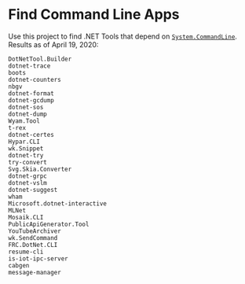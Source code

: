 # Find Command Line Apps

Use this project to find .NET Tools that depend on [`System.CommandLine`](https://www.nuget.org/packages/System.CommandLine). Results as of April 19, 2020:

```
DotNetTool.Builder
dotnet-trace
boots
dotnet-counters
nbgv
dotnet-format
dotnet-gcdump
dotnet-sos
dotnet-dump
Wyam.Tool
t-rex
dotnet-certes
Hypar.CLI
wk.Snippet
dotnet-try
try-convert
Svg.Skia.Converter
dotnet-grpc
dotnet-vslm
dotnet-suggest
wham
Microsoft.dotnet-interactive
MLNet
Mosaik.CLI
PublicApiGenerator.Tool
YouTubeArchiver
wk.SendCommand
FRC.DotNet.CLI
resume-cli
is-iot-ipc-server
cabgen
message-manager
```